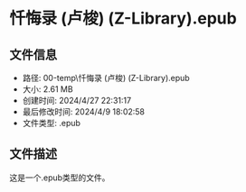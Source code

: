 ﻿# 忏悔录 (卢梭) (Z-Library).epub

## 文件信息
- 路径: 00-temp\忏悔录 (卢梭) (Z-Library).epub
- 大小: 2.61 MB
- 创建时间: 2024/4/27 22:31:17
- 最后修改时间: 2024/4/9 18:02:58
- 文件类型: .epub

## 文件描述
这是一个.epub类型的文件。

